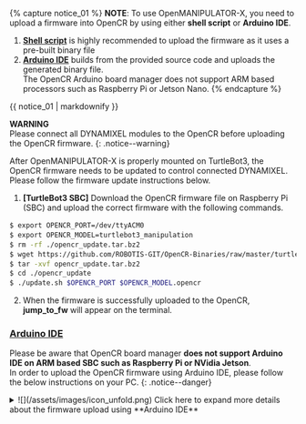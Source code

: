 
{% capture notice_01 %}
**NOTE**: To use OpenMANIPULATOR-X, you need to upload a firmware into OpenCR by using either **shell script** or **Arduino IDE**.

1. **[Shell script](#shell-script)** is highly recommended to upload the firmware as it uses a pre-built binary file
2. **[Arduino IDE](#arduino-ide)** builds from the provided source code and uploads the generated binary file.  
The OpenCR Arduino board manager does not support ARM based processors such as Raspberry Pi or Jetson Nano.
{% endcapture %}
<div class="notice--info">{{ notice_01 | markdownify }}</div>

**WARNING**  
Please connect all DYNAMIXEL modules to the OpenCR before uploading the OpenCR firmware.
{: .notice--warning}


After OpenMANIPULATOR-X is properly mounted on TurtleBot3, the OpenCR firmware needs to be updated to control connected DYNAMIXEL. Please follow the firmware update instructions below.

1. **[TurtleBot3 SBC]** Download the OpenCR firmware file on Raspberry Pi (SBC) and upload the correct firmware with the following commands.
```bash
$ export OPENCR_PORT=/dev/ttyACM0
$ export OPENCR_MODEL=turtlebot3_manipulation
$ rm -rf ./opencr_update.tar.bz2
$ wget https://github.com/ROBOTIS-GIT/OpenCR-Binaries/raw/master/turtlebot3/ROS2/latest/opencr_update.tar.bz2
$ tar -xvf opencr_update.tar.bz2
$ cd ./opencr_update
$ ./update.sh $OPENCR_PORT $OPENCR_MODEL.opencr
```

2. When the firmware is successfully uploaded to the OpenCR, **jump_to_fw** will appear on the terminal.

### [Arduino IDE](#arduino-ide)

Please be aware that OpenCR board manager **does not support Arduino IDE on ARM based SBC such as Raspberry Pi or NVidia Jetson**.  
In order to upload the OpenCR firmware using Arduino IDE, please follow the below instructions on your PC.
{: .notice--danger}

<details>
<summary>
![](/assets/images/icon_unfold.png) Click here to expand more details about the firmware upload using **Arduino IDE**
</summary>

1. If you are using Linux, please configure the USB port for OpenCR. For other OS(OSX or Windows), you can skip to the step 2 "Install Arduino IDE".
  ```bash
$ wget https://raw.githubusercontent.com/ROBOTIS-GIT/OpenCR/master/99-opencr-cdc.rules
$ sudo cp ./99-opencr-cdc.rules /etc/udev/rules.d/
$ sudo udevadm control --reload-rules
$ sudo udevadm trigger
$ sudo apt install libncurses5-dev:i386
  ```
2. Install Arduino IDE.
  - [Download the latest Arduino IDE](https://www.arduino.cc/en/software)

3. After completing the installation, run Arduino IDE.

4. Press `Ctrl` + `,` to open the Preferences menu

5. Enter below addresses in the `Additional Boards Manager URLs`.  
  ```bash
https://raw.githubusercontent.com/ROBOTIS-GIT/OpenCR/master/arduino/opencr_release/package_opencr_index.json
  ```  
  ![](/assets/images/platform/turtlebot3/preparation/ide1.png)

6. Select `Sketch > Include Library > Manage Libraries...` to install the DYNAMIXEL2Arduino library.
  ![](/assets/images/parts/interface/dynamixel_shield/library_manager_01.png)

7. Search for `DYNAMIXEL2Arduino` from the Library Manager and install the library.
  ![](/assets/images/parts/interface/dynamixel_shield/library_manager_02.png)

8. Open the `TurtleBot3 Manipulation` example.
  - ***File > Examples > turtlebot3 > turtlebot3_manipulation > turtlebot3_manipulation***

9. Connect the micro USB of the OpenCR to the PC and select ***Tools > Board > OpenCR > OpenCR Board*** from Arduino IDE.

10. Select the port connected to the OpenCR from ***Tools > Port*** menu.

11. Upload the TurtleBot3 firmware sketch with `Ctrl` + `U` or the upload icon.  
  ![](/assets/images/platform/turtlebot3/opencr/o3.png)

12. If firmware upload fails, try uploading the firmware under the recovery mode. Below sequence activates the recovery mode of OpenCR and the `STATUS` led of OpenCR will blink periodically.
  - Hold down the `PUSH SW2` button.
  - Press the `Reset` button.
  - Release the `Reset` button.
  - Release the `PUSH SW2` button.
  ![](/assets/images/parts/controller/opencr10/bootloader_19.png)
</details>
